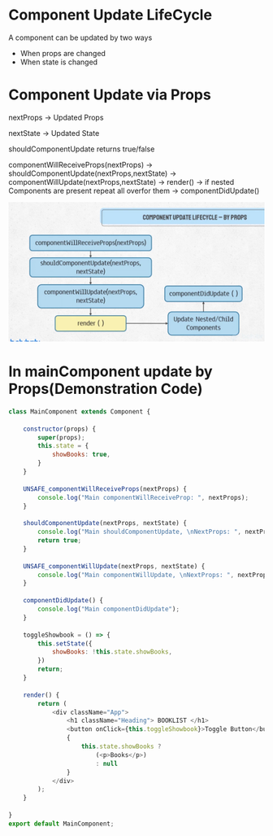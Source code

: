 # Component Update LifeCycle
A component can be updated by two ways
- When props are changed
- When state is changed

# Component Update via Props
nextProps -> Updated Props

nextState -> Updated State

shouldComponentUpdate returns true/false

componentWillReceiveProps(nextProps) -> shouldComponentUpdate(nextProps,nextState) -> componentWillUpdate(nextProps,nextState) -> render() -> if nested Components are present repeat all overfor them -> componentDidUpdate()

![component update lifecyle functions](src/img/compnent-update-function-cycle.png)

# In mainComponent update by Props(Demonstration Code)
```js
class MainComponent extends Component {

    constructor(props) {
        super(props);
        this.state = {
            showBooks: true,
        }
    }

    UNSAFE_componentWillReceiveProps(nextProps) {
        console.log("Main componentWillReceiveProp: ", nextProps);
    }

    shouldComponentUpdate(nextProps, nextState) {
        console.log("Main shouldComponentUpdate, \nNextProps: ", nextProps, "\nNextState: ", nextState);
        return true;
    }

    UNSAFE_componentWillUpdate(nextProps, nextState) {
        console.log("Main componentWillUpdate, \nNextProps: ", nextProps, "\nNextState: ", nextState);
    }

    componentDidUpdate() {
        console.log("Main componentDidUpdate");
    }

    toggleShowbook = () => {
        this.setState({
            showBooks: !this.state.showBooks,
        })
        return;
    }

    render() {
        return (
            <div className="App">
                <h1 className="Heading"> BOOKLIST </h1>
                <button onClick={this.toggleShowbook}>Toggle Button</button><br />
                {
                    this.state.showBooks ?
                        (<p>Books</p>)
                        : null
                }
            </div>
        );
    }

}
export default MainComponent;
```

